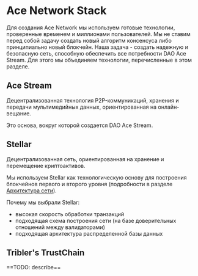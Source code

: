 # Ace Network Stack

Для создания Ace Network мы используем готовые технологии, проверенные временем и миллионами пользователей. Мы не ставим перед собой задачу создать новый алгоритм консенсуса либо принципиально новый блокчейн. Наша задача - создать надежную и безопасную сеть, способную обеспечить все потребности DAO Ace Stream. Для этого мы объединяем технологии, перечисленные в этом разделе.

## Ace Stream

Децентрализованная технология P2P-коммуникаций, хранения и передачи мультимедийных данных, ориентированная на онлайн-вещание.

Это основа, вокруг которой создается DAO Ace Stream.

## Stellar

Децентрализованная сеть, ориентированная на хранение и перемещение криптоактивов.

Мы используем Stellar как технологическую основу для построения блокчейнов первого и второго уровня (подробности в разделе [Архитектура сети][1]).

Почему мы выбрали Stellar:

- высокая скорость обработки транзакций
- подходящая схема построения сети (на базе доверительных отношений между валидаторами)
- подходящая архитектура распределенной базы данных

## Tribler's TrustChain

==TODO: describe==

[1]: network-architecture.md